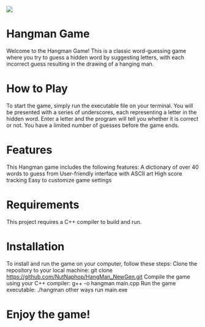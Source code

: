 <img src = "https://cdn.discordapp.com/attachments/1090145030817189938/1092273856061907046/image.png"> </img>
# Hangman Game
Welcome to the Hangman Game! This is a classic word-guessing game where you try to guess a hidden word by suggesting letters, with each incorrect guess resulting in the drawing of a hanging man.

# How to Play
To start the game, simply run the executable file on your terminal. You will be presented with a series of underscores, each representing a letter in the hidden word. Enter a letter and the program will tell you whether it is correct or not. You have a limited number of guesses before the game ends.

# Features
This Hangman game includes the following features:
A dictionary of over 40 words to guess from
User-friendly interface with ASCII art
High score tracking
Easy to customize game settings

# Requirements
This project requires a C++ compiler to build and run.

# Installation
To install and run the game on your computer, follow these steps:
Clone the repository to your local machine: git clone https://github.com/NutNaphop/HangMan_NewGen.git
Compile the game using your C++ compiler: g++ -o hangman main.cpp
Run the game executable: ./hangman 
other ways 
run main.exe
# Enjoy the game!
